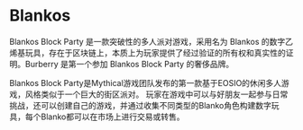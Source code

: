 # 

# Blankos

Blankos Block Party 是一款突破性的多人派对游戏，采用名为 Blankos 的数字乙烯基玩具，存在于区块链上，本质上为玩家提供了经过验证的所有权和真实性的证明。Burberry 是第一个参加 Blankos Block Party 的奢侈品牌。

Blankos Block Party是Mythical游戏团队发布的第一款基于EOSIO的休闲多人游戏，风格类似于一个巨大的街区派对。 玩家在游戏中可以与好朋友一起参与日常挑战，还可以创建自己的游戏，并通过收集不同类型的Blanko角色构建数字玩具，每个Blanko都可以在市场上进行交易或转售。

